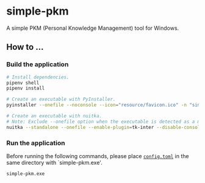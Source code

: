 # simple-pkm

A simple PKM (Personal Knowledge Management) tool for Windows.

## How to ...

### Build the application

```bash
# Install dependencies.
pipenv shell
pipenv install

# Create an executable with PyInstaller.
pyinstaller --onefile --noconsole --icon="resource/favicon.ico" -n "simple-pkm" .\main.py

# Create an executable with nuitka.
# Note: Exclude --onefile option when the executable is detected as a malware.
nuitka --standalone --onefile --enable-plugin=tk-inter --disable-console --windows-icon-from-ico="resource/favicon.ico" --output-filename=simple-pkm main.py
```

### Run the application

Before running the following commands, please place [`config.toml`](./config.toml) in the same directory with `simple-pkm.exe'.

```bash
simple-pkm.exe
```
